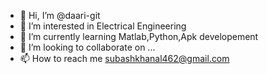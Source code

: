 - 👋 Hi, I’m @daari-git
- 👀 I’m interested in Electrical Engineering
- 🌱 I’m currently learning Matlab,Python,Apk developement
- 💞️ I’m looking to collaborate on ...
- 📫 How to reach me subashkhanal462@gmail.com

<!---
daari-git/daari-git is a ✨ special ✨ repository because its `README.md` (this file) appears on your GitHub profile.
You can click the Preview link to take a look at your changes.
--->
